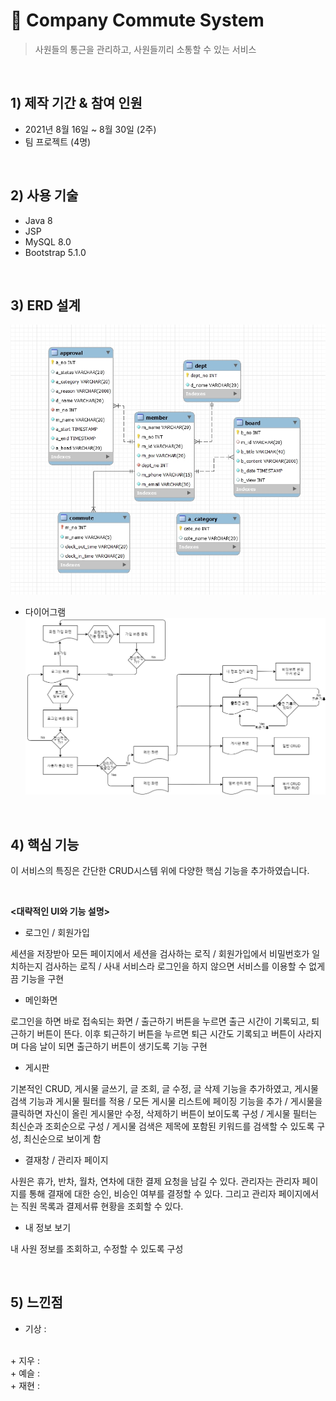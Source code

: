 # :pushpin: Company Commute System

> 사원들의 통근을 관리하고, 사원들끼리 소통할 수 있는 서비스

<br>

## 1) 제작 기간 & 참여 인원
+ 2021년 8월 16일 ~ 8월 30일 (2주)
+ 팀 프로젝트 (4명)

<br>

## 2) 사용 기술
+ Java 8
+ JSP
+ MySQL 8.0
+ Bootstrap 5.1.0

<br>

## 3) ERD 설계 
![CCS_ERD](/img/CCS_ERD.jpg)
<br>
+ 다이어그램
![CCS_Diagram](/img/CCS_Diagram.png)

<br>

## 4) 핵심 기능
이 서비스의 특징은 간단한 CRUD시스템 위에 다양한 핵심 기능을 추가하였습니다.  


<br>

__<대략적인 UI와 기능 설명>__

+ 로그인 / 회원가입

세션을 저장받아 모든 페이지에서 세션을 검사하는 로직 / 회원가입에서 비밀번호가 일치하는지 검사하는 로직 / 사내 서비스라 로그인을 하지 않으면 서비스를 이용할 수 없게끔 기능을 구현 

+ 메인화면 

로그인을 하면 바로 접속되는 화면 / 출근하기 버튼을 누르면 출근 시간이 기록되고, 퇴근하기 버튼이 뜬다. 이후 퇴근하기 버튼을 누르면 퇴근 시간도 기록되고 버튼이 사라지며 다음 날이 되면 출근하기 버튼이 생기도록 기능 구현 

+ 게시판

기본적인 CRUD, 게시물 글쓰기, 글 조회, 글 수정, 글 삭제 기능을 추가하였고, 게시물 검색 기능과 게시물 필터를 적용 / 모든 게시물 리스트에 페이징 기능을 추가 / 게시물을 클릭하면 자신이 올린 게시물만 수정, 삭제하기 버튼이 보이도록 구성 / 
게시물 필터는 최신순과 조회순으로 구성 / 게시물 검색은 제목에 포함된 키워드를 검색할 수 있도록 구성, 최신순으로 보이게 함 

+ 결재창 / 관리자 페이지

사원은 휴가, 반차, 월차, 연차에 대한 결제 요청을 남길 수 있다. 관리자는 관리자 페이지를 통해 결재에 대한 승인, 비승인 여부를 결정할 수 있다. 그리고 관리자 페이지에서는 직원 목록과 결제서류 현황을 조회할 수 있다. 

+ 내 정보 보기

내 사원 정보를 조회하고, 수정할 수 있도록 구성



<br>

## 5) 느낀점

+ 기상 :
<br> 
+ 지우 :
<br> 
+ 예슬 :
<br> 
+ 재현 :
<br> 

